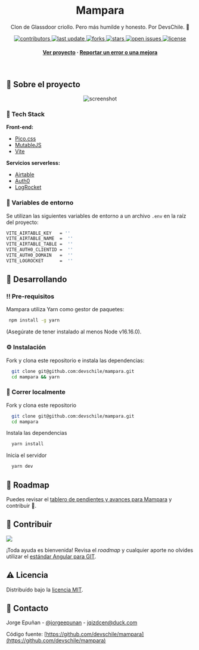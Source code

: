 <div align="center">
  <h1>Mampara</h1>
  <p>Clon de Glassdoor criollo. Pero más humilde y honesto. Por DevsChile. 💪</p>
  
<!-- Badges -->
<p>
  <a href="https://github.com/devschile/mampara/graphs/contributors">
    <img src="https://img.shields.io/github/contributors/devschile/mampara" alt="contributors" />
  </a>
  <a href="">
    <img src="https://img.shields.io/github/last-commit/devschile/mampara" alt="last update" />
  </a>
  <a href="https://github.com/devschile/mampara/network/members">
    <img src="https://img.shields.io/github/forks/devschile/mampara" alt="forks" />
  </a>
  <a href="https://github.com/devschile/mampara/stargazers">
    <img src="https://img.shields.io/github/stars/devschile/mampara" alt="stars" />
  </a>
  <a href="https://github.com/devschile/mampara/issues/">
    <img src="https://img.shields.io/github/issues/devschile/mampara" alt="open issues" />
  </a>
  <a href="https://github.com/devschile/mampara/blob/master/LICENSE">
    <img src="https://img.shields.io/github/license/devschile/mampara.svg" alt="license" />
  </a>
</p>
   
<h4>
    <a href="https://github.com/devschile/mampara/">Ver proyecto</a>
  <span> · </span>
    <a href="https://github.com/devschile/mampara/issues/">Reportar un error o una mejora</a>
  </h4>
</div>

<br />

<!-- About the Project -->
## :star2: Sobre el proyecto

<div align="center"> 
  <img src="https://i.imgur.com/n0GmWPU.jpg" alt="screenshot" />
</div>


<!-- TechStack -->
### :space_invader: Tech Stack

<p><b>Front-end:</b></p>
<ul>
  <li><a href="https://picocss.com/">Pico.css</a></li>
  <li><a href="https://github.com/mutable-tools/MutableJS">MutableJS</a></li>
  <li><a href="https://vitejs.dev/">Vite</a></li>
</ul>

<p><b>Servicios serverless:</b></p>
<ul>
  <li><a href="https://airtable.com/">Airtable</a></li>
  <li><a href="https://auth0.com/">Auth0</a></li>
  <li><a href="https://logrocket.com/">LogRocket</a></li>
</ul>

<!-- Env Variables -->
### :key: Variables de entorno

Se utilizan las siguientes variables de entorno a un archivo `.env` en la raíz del proyecto:

```bash
VITE_AIRTABLE_KEY   = ''
VITE_AIRTABLE_NAME  =  ''
VITE_AIRTABLE_TABLE =  ''
VITE_AUTH0_CLIENTID =  ''
VITE_AUTH0_DOMAIN   =  ''
VITE_LOGROCKET      =  ''
```

<!-- Getting Started -->
## 	:toolbox: Desarrollando

<!-- Prerequisites -->
### :bangbang: Pre-requisitos

Mampara utiliza Yarn como gestor de paquetes:

```bash
 npm install -g yarn
```

(Asegúrate de tener instalado al menos Node v16.16.0).

<!-- Installation -->
### :gear: Instalación

Fork y clona este repositorio e instala las dependencias:

```bash
  git clone git@github.com:devschile/mampara.git
  cd mampara && yarn
```


<!-- Run Locally -->
### :running: Correr localmente

Fork y clona este repositorio

```bash
  git clone git@github.com:devschile/mampara.git
  cd mampara
```

Instala las dependencias

```bash
  yarn install
```

Inicia el servidor

```bash
  yarn dev
```

<!-- Roadmap -->
## :compass: Roadmap

Puedes revisar el [tablero de pendientes y avances para Mampara](https://github.com/orgs/devschile/projects/1) y contribuir :clap:.

<!-- Contributing -->
## :wave: Contribuir

<a href="https://github.com/devschile/mampara/graphs/contributors">
  <img src="https://contrib.rocks/image?repo=devschile/mampara" />
</a>

¡Toda ayuda es bienvenida! Revisa el _roadmap_ y cualquier aporte no olvides utilizar el [estándar Angular para GIT](https://gist.github.com/brianclements/841ea7bffdb01346392c).

<!-- License -->
## :warning: Licencia

Distribuído bajo la [licencia MIT](https://github.com/devschile/mampara/blob/master/LICENSE).


<!-- Contact -->
## :handshake: Contacto

Jorge Epuñan - [@jorgeepunan](https://twitter.com/jorgeepunan) - jqizdcen@duck.com

Código fuente: [https://github.com/devschile/mampara](https://github.com/devschile/mampara)
